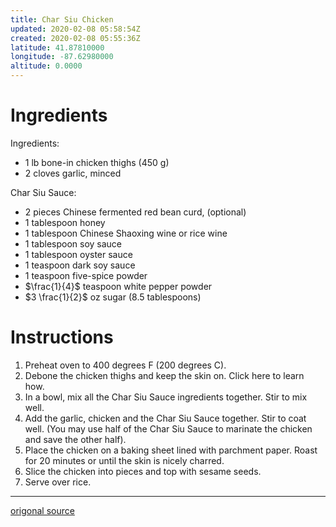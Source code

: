 ```yaml
---
title: Char Siu Chicken
updated: 2020-02-08 05:58:54Z
created: 2020-02-08 05:55:36Z
latitude: 41.87810000
longitude: -87.62980000
altitude: 0.0000
---
```


# Ingredients


Ingredients:

* 1 lb bone-in chicken thighs (450 g)
* 2 cloves garlic, minced

Char Siu Sauce:

* 2 pieces Chinese fermented red bean curd, (optional)
* 1 tablespoon honey
* 1 tablespoon Chinese Shaoxing wine or rice wine
* 1 tablespoon soy sauce
* 1 tablespoon oyster sauce
* 1 teaspoon dark soy sauce
* 1 teaspoon five-spice powder
* $\frac{1}{4}$ teaspoon white pepper powder
* $3 \frac{1}{2}$ oz sugar (8.5 tablespoons)

# Instructions

1. Preheat oven to 400 degrees F (200 degrees C).
2. Debone the chicken thighs and keep the skin on. Click here to learn how.
3. In a bowl, mix all the Char Siu Sauce ingredients together. Stir to mix well.
4. Add the garlic, chicken and the Char Siu Sauce together. Stir to coat well. (You may use half of the Char Siu Sauce to marinate the chicken and save the other half).
5. Place the chicken on a baking sheet lined with parchment paper. Roast for 20 minutes or until the skin is nicely charred.
6. Slice the chicken into pieces and top with sesame seeds.
7. Serve over rice.

---

[origonal source](https://rasamalaysia.com/char-siu-chicken/)